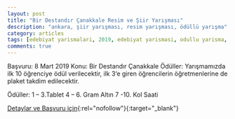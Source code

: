 ```yaml
---
layout: post
title: "Bir Destandır Çanakkale Resim ve Şiir Yarışması"
description: "ankara, şiir yarışması, resim yarışması, ödüllü yarışma"
category: articles
tags: [edebiyat yarismalari, 2019, edebiyat yarismasi, odullu yarisma, ankara, siir yarismasi, resim yarismasi]
comments: true
---
```


Başvuru: 8 Mart 2019 
Konu: Bir Destandır Çanakkale
Ödüller: 
Yarışmamızda ilk 10 öğrenciye ödül verilecektir, ilk 3‘e giren öğrencilerin öğretmenlerine de plaket takdim edilecektir.

Ödüller:
1 – 3.Tablet
4 – 6. Gram Altın
7 -10. Kol Saati

[Detaylar ve Başvuru için](https://www.bilimsenligi.com/bir-destandir-canakkale-ankara-geneli-ortaokul-ogrencileri-arasi-resim-ve-siir-yarismasi.html/?utm_source=edebiyatyarismalari.com&utm_medium=affiliate){:rel="nofollow"}{:target="_blank"}